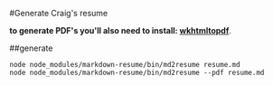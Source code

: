 #Generate Craig's resume

__to generate PDF's you'll also need to install: [wkhtmltopdf](https://github.com/pdfkit/pdfkit/wiki/Installing-WKHTMLTOPDF)__.

##generate
```shell
node node_modules/markdown-resume/bin/md2resume resume.md
node node_modules/markdown-resume/bin/md2resume --pdf resume.md
```
